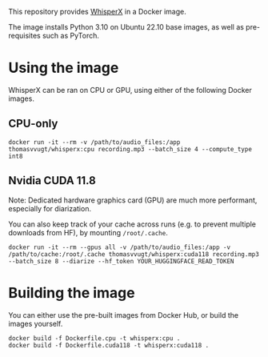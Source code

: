 This repository provides [WhisperX](https://github.com/m-bain/whisperX) in a Docker image.

The image installs Python 3.10 on Ubuntu 22.10 base images, as well as pre-requisites such as PyTorch.

# Using the image
WhisperX can be ran on CPU or GPU, using either of the following Docker images.

## CPU-only
```
docker run -it --rm -v /path/to/audio_files:/app thomasvvugt/whisperx:cpu recording.mp3 --batch_size 4 --compute_type int8
```

## Nvidia CUDA 11.8
Note: Dedicated hardware graphics card (GPU) are much more performant, especially for diarization.

You can also keep track of your cache across runs (e.g. to prevent multiple downloads from HF), by mounting `/root/.cache`.

```
docker run -it --rm --gpus all -v /path/to/audio_files:/app -v /path/to/cache:/root/.cache thomasvvugt/whisperx:cuda118 recording.mp3 --batch_size 8 --diarize --hf_token YOUR_HUGGINGFACE_READ_TOKEN
```

# Building the image
You can either use the pre-built images from Docker Hub, or build the images yourself.

```
docker build -f Dockerfile.cpu -t whisperx:cpu .
docker build -f Dockerfile.cuda118 -t whisperx:cuda118 .
```
